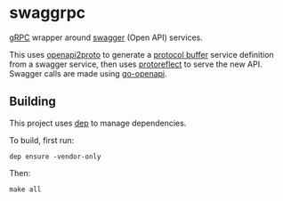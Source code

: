# swaggrpc
[gRPC](https://grpc.io/) wrapper around [swagger](https://swagger.io) (Open API) services.

This uses [openapi2proto](https://github.com/NYTimes/openapi2proto) to generate a
[protocol buffer](https://developers.google.com/protocol-buffers/) service definition from a swagger
service, then uses [protoreflect](https://github.com/jhump/protoreflect) to serve the new API.
Swagger calls are made using [go-openapi](https://github.com/go-openapi).

## Building

This project uses [dep](https://github.com/golang/dep) to manage dependencies.

To build, first run:

```
dep ensure -vendor-only
```

Then:

```
make all
```
